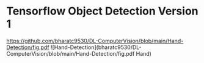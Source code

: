 # Tensorflow Object Detection Version 1
https://github.com/bharatc9530/DL-ComputerVision/blob/main/Hand-Detection/fig.pdf
![Hand-Detection](bharatc9530/DL-ComputerVision/blob/main/Hand-Detection/fig.pdf Hand)
